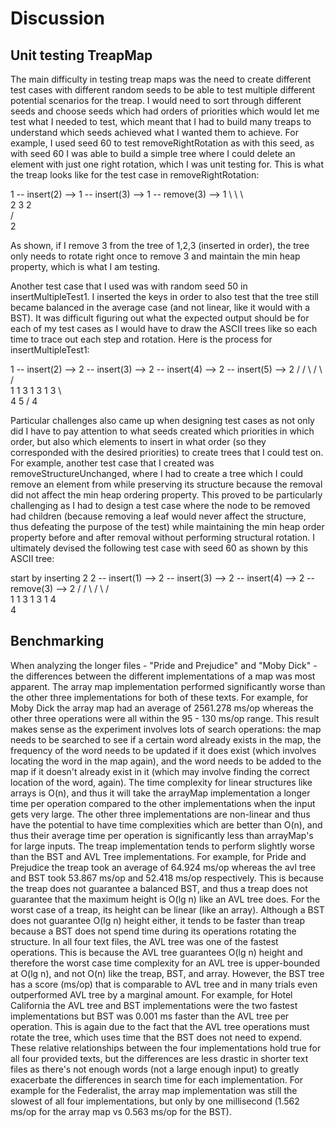 # Discussion

## Unit testing TreapMap
The main difficulty in testing treap maps was the need to create different test cases with different random seeds to be able to test multiple
different potential scenarios for the treap. I would need to sort through different seeds and choose seeds which had orders of priorities which would 
let me test what I needed to test, which meant that I had to build many treaps to understand which seeds achieved what I wanted them to achieve. 
For example, I used seed 60 to test removeRightRotation as with this seed, as with seed 60 I was able to build a simple tree where I could delete an element with just one right rotation, which I was unit testing
for. This is what the treap looks like for the test case in removeRightRotation:

1    -- insert(2) -->    1     -- insert(3) -->     1     -- remove(3) --> 1
                           \                         \                      \           
                            2                          3                     2                                
                                                      /                           
                                                     2                                 
                                                                                                       
                                                                                                           
As shown, if I remove 3 from the tree of 1,2,3 (inserted in order), the tree only needs to rotate right once to remove 3 and maintain the min heap property, which is what I am testing.

Another test case that I used was with random seed 50 in insertMultipleTest1. I inserted the keys in order to also test that the tree still became balanced in the average case (and not linear, like it would with a BST).
It was difficult figuring out what the expected output should be for each of my test cases as I would have to draw the ASCII trees like so each time to trace out each step and rotation. Here is the process for insertMultipleTest1:

1    -- insert(2) -->   2   -- insert(3) -->    2     -- insert(4) --> 2       -- insert(5) -->    2
                       /                       / \                    / \                         / \
                      1                       1   3                  1   3                       1   3
                                                                          \                           \
                                                                           4                           5
                                                                                                      /
                                                                                                     4

Particular challenges also came up when designing test cases as not only did I have to pay attention to what seeds created which priorities in which order, but also which elements to insert in what order (so they corresponded with the desired priorities) 
to create trees that I could test on. For example, another test case that I created was removeStructureUnchanged, where I had to create a tree which I could remove an element from while preserving its structure because the removal did not affect the min heap ordering property. This
proved to be particularly challenging as I had to design a test case where the node to be removed had children (because removing a leaf would never affect the structure, thus defeating the purpose of the test) while maintaining the min heap order property before and after removal without 
performing structural rotation. I ultimately devised the following test case with seed 60 as shown by this ASCII tree:

start by inserting 2
2    -- insert(1) -->   2   -- insert(3) -->    2     -- insert(4) -->      2       -- remove(3) -->    2
                       /                       / \                         / \                         / \
                      1                       1   3                       1   3                       1   4
                                                                               \
                                                                                4

## Benchmarking
When analyzing the longer files - "Pride and Prejudice" and "Moby Dick" - the differences between the different
implementations of a map was most apparent. The array map implementation performed significantly worse than the other three
implementations for both of these texts. For example, for Moby Dick the array map had an average of 2561.278 ms/op whereas the other
three operations were all within the 95 - 130 ms/op range. This result makes sense as the experiment involves lots of search operations: the map needs to be searched to see if a
certain word already exists in the map, the frequency of the word needs to be updated if it does exist (which involves locating the 
word in the map again), and the word needs to be added to the map if it doesn't already exist in it (which may involve finding the correct location of the word, again).
The time complexity for linear structures like arrays is O(n), and thus it will take the arrayMap implementation a longer time per operation compared to the other implementations when the input gets very large. 
The other three implementations are non-linear and thus have the potential to have time complexities which are better than O(n), and thus their average time per operation is significantly less than arrayMap's for large inputs.
The treap implementation tends to perform slightly worse than the BST and AVL Tree implementations. For example, for Pride and Prejudice the treap took an average of 64.924 ms/op whereas the avl tree and BST took 53.867 ms/op and 52.418 ms/op respectively. 
This is because the treap does not guarantee a balanced BST, and thus a treap does not guarantee that the maximum height is O(lg n) like an AVL tree does. For the worst case of a treap, its height can be linear (like an array). 
Although a BST does not guarantee O(lg n) height either, it tends to be faster than treap because a BST does not spend time during its operations rotating the structure. In all four
text files, the AVL tree was one of the fastest operations. This is because the AVL tree guarantees O(lg n) height and therefore the worst case time complexity for an AVL tree is upper-bounded at O(lg n), and not O(n) like the treap, BST, and array. However,
the BST tree has a score (ms/op) that is comparable to AVL tree and in many trials even outperformed AVL tree by a marginal amount. For example, for Hotel California the AVL tree and BST implementations were the two fastest implementations but BST was 0.001 ms faster 
than the AVL tree per operation. This is again due to the fact that the AVL tree operations must rotate the tree, which uses time that the BST does not need to expend. 
These relative relationships between the four implementations hold true for all four provided texts, but the differences are less drastic in shorter text files as there's not enough words (not a large enough input) to greatly exacerbate the differences in 
search time for each implementation. For example for the Federalist, the array map implementation was still the slowest of all four implementations, but only by one millisecond (1.562 ms/op for the array map vs 0.563 ms/op for the BST).
